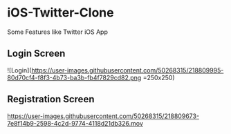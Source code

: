 # iOS-Twitter-Clone
Some Features like Twitter iOS App

## Login Screen
![Login](https://user-images.githubusercontent.com/50268315/218809995-80d70cf4-f8f3-4b73-ba3b-fb4f7829cd82.png =250x250)


## Registration Screen
https://user-images.githubusercontent.com/50268315/218809673-7e8f14b9-2598-4c2d-9774-4118d21db326.mov




